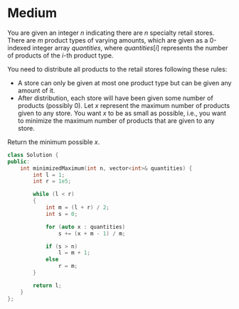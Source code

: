 # Medium

You are given an integer $n$ indicating there are $n$ specialty retail stores. There are $m$ product types of varying amounts, which are given as a 0-indexed integer array $quantities$, where $quantities[i]$ represents the number of products of the $i$-th product type.

You need to distribute all products to the retail stores following these rules:

- A store can only be given at most one product type but can be given any amount of it.
- After distribution, each store will have been given some number of products (possibly $0$). Let $x$ represent the maximum number of products given to any store. You want $x$ to be as small as possible, i.e., you want to minimize the maximum number of products that are given to any store.

Return the minimum possible $x$.

```cpp
class Solution {
public:
    int minimizedMaximum(int n, vector<int>& quantities) {
        int l = 1;
        int r = 1e5;

        while (l < r)
        {
            int m = (l + r) / 2;
            int s = 0;

            for (auto x : quantities)
                s += (x + m - 1) / m;

            if (s > n)
                l = m + 1;
            else
                r = m;
        }

        return l;
    }
};
```
